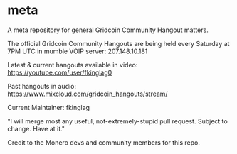 # meta
A meta repository for general Gridcoin Community Hangout matters.

The official Gridcoin Community Hangouts are being held every Saturday at 7PM UTC in mumble VOIP server: 207.148.10.181

Latest & current hangouts available in video: https://youtube.com/user/fkinglag0

Past hangouts in audio: https://www.mixcloud.com/gridcoin_hangouts/stream/

Current Maintainer: fkinglag

"I will merge most any useful, not-extremely-stupid pull request. Subject to change. Have at it."

Credit to the Monero devs and community members for this repo.
